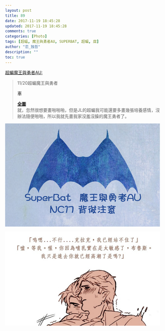 ```yaml
---
layout: post
title: 89
date: 2017-11-19 18:45:28
updated: 2017-11-19 18:45:28
comments: true
categories: [Photo]
tags: [超蝠, 魔王與勇者AU, SUPERBAT, 超蝙, 腐]
author: "恋_独哲"
description: ""
toc: true
---
```


<p reblogfrom="reblogfrom"  ><a target="_blank" href="http://superbatdemogorgonandthebrave.lofter.com/post/1eb6db1d_11a8c1d6"  >超蝙魔王與勇者AU:</a></p> 
<blockquote> 
 <p>11/20超蝙魔王與勇者</p> 
 <p><strong>車</strong></p> 
 <p><a target="_blank" rel="nofollow" href="https://www.weibo.com/2706868565/FvSa2lgCk?from=page_1005052706868565_profile&amp;wvr=6&amp;mod=weibotime&amp;type=comment#_rnd1511116392382"  ><strong>全圖</strong></a><br />就，忽然很想要畫啪啪啪，但是JL的超蝙我可能還要多畫幾張培養感情，沒辦法隨便啪啪，所以我就先畫我家沒羞沒臊的魔王勇者了。<br /></p> 
</blockquote>

![](https://raw.githubusercontent.com/alicewish/maple50821/master/img_YW5MWVN1NEpoZFh6Y1RpdTJRQTZuR0xHelBueGNpVUJ3Y1ltWmt0Tkp5Mlp4RXFBQU5TSXJBPT0.jpg)

![](https://raw.githubusercontent.com/alicewish/maple50821/master/6632302517260320801.jpg)
